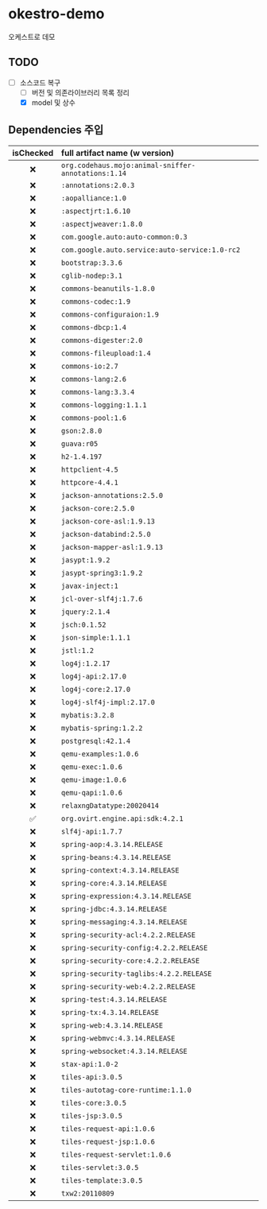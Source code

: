 # okestro-demo

오케스트로 데모

## TODO

- [ ] 소스코드 복구
  - [ ] 버전 및 의존라이브러리 목록 정리
  - [x] model 및 상수

## Dependencies 주입

| isChecked | full artifact name (w version) |
| :---: | :--- |
| ❌ | `org.codehaus.mojo:animal-sniffer-annotations:1.14` |
| ❌ | `:annotations:2.0.3` |
| ❌ | `:aopalliance:1.0` |
| ❌ | `:aspectjrt:1.6.10` |
| ❌ | `:aspectjweaver:1.8.0` |
| ❌ | `com.google.auto:auto-common:0.3` |
| ❌ | `com.google.auto.service:auto-service:1.0-rc2` |
| ❌ | `bootstrap:3.3.6` |
| ❌ | `cglib-nodep:3.1` |
| ❌ | `commons-beanutils-1.8.0` |
| ❌ | `commons-codec:1.9` |
| ❌ | `commons-configuraion:1.9` |
| ❌ | `commons-dbcp:1.4` |
| ❌ | `commons-digester:2.0` |
| ❌ | `commons-fileupload:1.4` |
| ❌ | `commons-io:2.7` |
| ❌ | `commons-lang:2.6` |
| ❌ | `commons-lang:3.3.4` |
| ❌ | `commons-logging:1.1.1` |
| ❌ | `commons-pool:1.6` |
| ❌ | `gson:2.8.0` |
| ❌ | `guava:r05` |
| ❌ | `h2-1.4.197` |
| ❌ | `httpclient-4.5` |
| ❌ | `httpcore-4.4.1` | 
| ❌ | `jackson-annotations:2.5.0` |
| ❌ | `jackson-core:2.5.0` |
| ❌ | `jackson-core-asl:1.9.13` |
| ❌ | `jackson-databind:2.5.0` |
| ❌ | `jackson-mapper-asl:1.9.13` |
| ❌ | `jasypt:1.9.2` | 
| ❌ | `jasypt-spring3:1.9.2` |
| ❌ | `javax-inject:1` |
| ❌ | `jcl-over-slf4j:1.7.6` |
| ❌ | `jquery:2.1.4` |
| ❌ | `jsch:0.1.52` |
| ❌ | `json-simple:1.1.1` |
| ❌ | `jstl:1.2` |
| ❌ | `log4j:1.2.17` |
| ❌ | `log4j-api:2.17.0` |
| ❌ | `log4j-core:2.17.0` |
| ❌ | `log4j-slf4j-impl:2.17.0` |
| ❌ | `mybatis:3.2.8` |
| ❌ | `mybatis-spring:1.2.2` |
| ❌ | `postgresql:42.1.4` |
| ❌ | `qemu-examples:1.0.6` |
| ❌ | `qemu-exec:1.0.6` |
| ❌ | `qemu-image:1.0.6` |
| ❌ | `qemu-qapi:1.0.6` |
| ❌ | `relaxngDatatype:20020414` |
| ✅ | `org.ovirt.engine.api:sdk:4.2.1` |
| ❌ | `slf4j-api:1.7.7` |
| ❌ | `spring-aop:4.3.14.RELEASE` |
| ❌ | `spring-beans:4.3.14.RELEASE` |
| ❌ | `spring-context:4.3.14.RELEASE` |
| ❌ | `spring-core:4.3.14.RELEASE` |
| ❌ | `spring-expression:4.3.14.RELEASE` |
| ❌ | `spring-jdbc:4.3.14.RELEASE` |
| ❌ | `spring-messaging:4.3.14.RELEASE` |
| ❌ | `spring-security-acl:4.2.2.RELEASE` |
| ❌ | `spring-security-config:4.2.2.RELEASE` |
| ❌ | `spring-security-core:4.2.2.RELEASE` |
| ❌ | `spring-security-taglibs:4.2.2.RELEASE` |
| ❌ | `spring-security-web:4.2.2.RELEASE` |
| ❌ | `spring-test:4.3.14.RELEASE` |
| ❌ | `spring-tx:4.3.14.RELEASE` |
| ❌ | `spring-web:4.3.14.RELEASE` |
| ❌ | `spring-webmvc:4.3.14.RELEASE` |
| ❌ | `spring-websocket:4.3.14.RELEASE` |
| ❌ | `stax-api:1.0-2` |
| ❌ | `tiles-api:3.0.5` |
| ❌ | `tiles-autotag-core-runtime:1.1.0` |
| ❌ | `tiles-core:3.0.5` |
| ❌ | `tiles-jsp:3.0.5` |
| ❌ | `tiles-request-api:1.0.6` |
| ❌ | `tiles-request-jsp:1.0.6` |
| ❌ | `tiles-request-servlet:1.0.6` |
| ❌ | `tiles-servlet:3.0.5` |
| ❌ | `tiles-template:3.0.5` |
| ❌ | `txw2:20110809` |